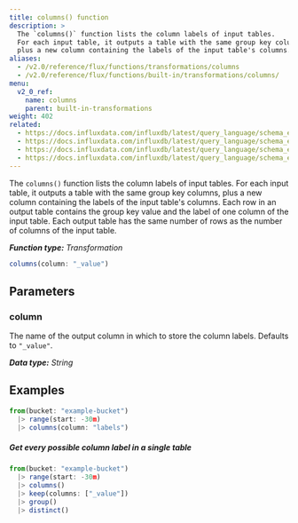 ```yaml
---
title: columns() function
description: >
  The `columns()` function lists the column labels of input tables.
  For each input table, it outputs a table with the same group key columns,
  plus a new column containing the labels of the input table's columns.  
aliases:
  - /v2.0/reference/flux/functions/transformations/columns
  - /v2.0/reference/flux/functions/built-in/transformations/columns/
menu:
  v2_0_ref:
    name: columns
    parent: built-in-transformations
weight: 402
related:
  - https://docs.influxdata.com/influxdb/latest/query_language/schema_exploration/#show-measurements, InfluxQL – SHOW MEASUREMENTS  
  - https://docs.influxdata.com/influxdb/latest/query_language/schema_exploration/#show-field-keys, InfluxQL – SHOW FIELD KEYS  
  - https://docs.influxdata.com/influxdb/latest/query_language/schema_exploration/#show-tag-keys, InfluxQL – SHOW TAG KEYS  
  - https://docs.influxdata.com/influxdb/latest/query_language/schema_exploration/#show-tag-keys, InfluxQL – SHOW SERIES
---
```


The `columns()` function lists the column labels of input tables.
For each input table, it outputs a table with the same group key columns,
plus a new column containing the labels of the input table's columns.
Each row in an output table contains the group key value and the label of one column of the input table.
Each output table has the same number of rows as the number of columns of the input table.

_**Function type:** Transformation_

```js
columns(column: "_value")
```

## Parameters

### column
The name of the output column in which to store the column labels.
Defaults to `"_value"`.

_**Data type:** String_

## Examples
```js
from(bucket: "example-bucket")
  |> range(start: -30m)
  |> columns(column: "labels")
```

##### Get every possible column label in a single table
```js
from(bucket: "example-bucket")
  |> range(start: -30m)
  |> columns()
  |> keep(columns: ["_value"])
  |> group()
  |> distinct()
```
